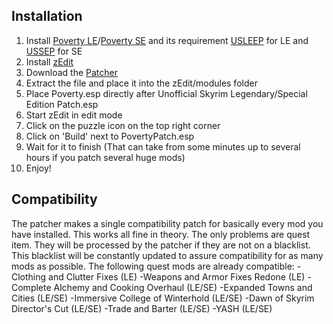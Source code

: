 ## Installation
1. Install [Poverty LE](https://www.nexusmods.com/skyrim/mods/96891)/[Poverty SE](https://www.nexusmods.com/skyrimspecialedition/mods/24712) and its requirement [USLEEP](https://www.nexusmods.com/skyrim/mods/71214) for LE and [USSEP](https://www.nexusmods.com/skyrimspecialedition/mods/266) for SE
2. Install [zEdit](https://github.com/z-edit/zedit/releases)
3. Download the [Patcher](https://github.com/Elscrux/Poverty-by-evrymetul-Automated-xEdit-zEdit-Patcher/releases)
4. Extract the file and place it into the zEdit/modules folder
5. Place Poverty.esp directly after Unofficial Skyrim Legendary/Special Edition Patch.esp
6. Start zEdit in edit mode
7. Click on the puzzle icon on the top right corner
8. Click on 'Build' next to PovertyPatch.esp
9. Wait for it to finish (That can take from some minutes up to several hours if you patch several huge mods)
10. Enjoy!

## Compatibility
The patcher makes a single compatibility patch for basically every mod you have installed. This works all fine in theory.
The only problems are quest item. They will be processed by the patcher if they are not on a blacklist.
This blacklist will be constantly updated to assure compatibility for as many mods as possible.
The following quest mods are already compatible:
-Clothing and Clutter Fixes (LE)
-Weapons and Armor Fixes Redone (LE)
-Complete Alchemy and Cooking Overhaul (LE/SE)
-Expanded Towns and Cities (LE/SE)
-Immersive College of Winterhold (LE/SE)
-Dawn of Skyrim Director's Cut (LE/SE)
-Trade and Barter (LE/SE)
-YASH (LE/SE)
